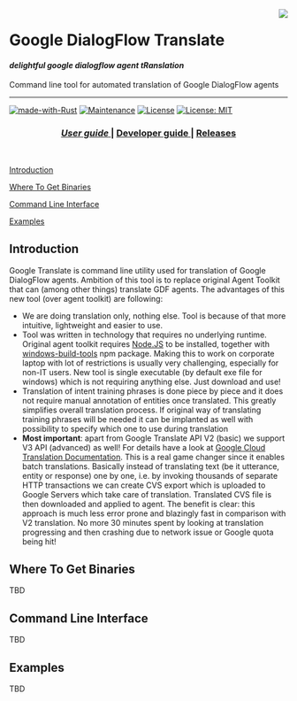 <img src="./examples/docs/img/rust-logo.png" align="right" />

# Google DialogFlow Translate

#### *delightful google dialogflow agent tRanslation*

Command line tool for automated translation of Google DialogFlow agents

---
[![made-with-Rust](https://img.shields.io/badge/Made%20with-Rust-1f425f.svg)](https://www.rust-lang.org/)
[![Maintenance](https://img.shields.io/badge/Maintained%3F-yes-green.svg)](https://GitHub.com/jabber-tools/gdf_translate/graphs/commit-activity)
[![License](https://img.shields.io/badge/License-Apache%202.0-blue.svg)](https://github.com/jabber-tools/gdf_translate/blob/readme/LICENSE-APACHE)
[![License: MIT](https://img.shields.io/badge/License-MIT-yellow.svg)](https://github.com/jabber-tools/gdf_translate/blob/readme/LICENSE-MIT)

<div align="center">
  <h3>
    <a href="https://github.com/jabber-tools/gdf_translate/blob/readme/README.md">
      <i>User guide</i>
    </a>
    <span> | </span>
    <a href="https://github.com/jabber-tools/gdf_translate/blob/readme/README-devnotes.md">
      Developer guide
    </a>
    <span> | </span>
    <a href="https://github.com/jabber-tools/gdf_translate/releases">
      Releases
    </a>
  </h3>
</div>

<br/>

[Introduction](#introduction)

[Where To Get Binaries](#where-to-get-binaries)

[Command Line Interface](#command-line-interface)

[Examples](#examples)


## Introduction
Google Translate is command line utility used for translation of Google DialogFlow agents. Ambition of this tool is to replace original Agent Toolkit that can (among other things) translate GDF agents. The advantages of this new tool (over agent toolkit) are following:

*	We are doing translation only, nothing else. Tool is because of that more intuitive, lightweight and easier to use.
*	Tool was written in technology that requires no underlying runtime. Original agent toolkit requires [Node.JS](https://nodejs.org/en/) to be installed, together with [windows-build-tools](https://www.npmjs.com/package/windows-build-tools) npm package. Making this to work on corporate laptop with lot of restrictions is usually very challenging, especially for non-IT users. New tool is single executable (by default exe file for windows) which is not requiring anything else. Just download and use!
*	Translation of intent training phrases is done piece by piece and it does not require manual annotation of entities once translated. This greatly simplifies overall translation process. If original way of translating training phrases will be needed it can be implanted as well with possibility to specify which one to use during translation
*	<b>Most important</b>: apart from Google Translate API V2 (basic) we support V3 API (advanced) as well! For details have a look at [Google Cloud Translation Documentation](https://cloud.google.com/translate/docs/editions). This is a real game changer since it enables batch translations. Basically instead of translating text (be it utterance, entity or response) one by one, i.e. by invoking thousands of separate HTTP transactions we can create CVS export which is uploaded to Google Servers which take care of translation. Translated CVS file is then downloaded and applied to agent. The benefit is clear: this approach is much less error prone and blazingly fast in comparison with V2 translation. No more 30 minutes spent by looking at translation progressing and then crashing due to network issue or Google quota being hit!


## Where To Get Binaries
TBD

## Command Line Interface
TBD

## Examples
TBD
